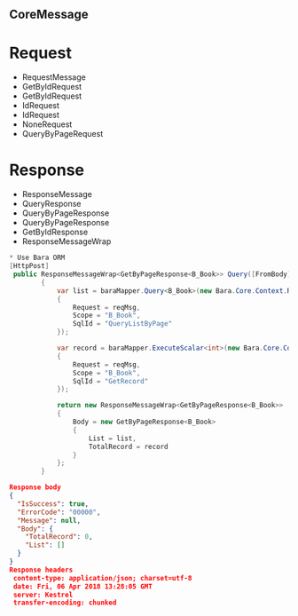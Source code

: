 ## CoreMessage
# Request
- RequestMessage
- GetByIdRequest
- GetByIdRequest<T>
- IdRequest
- IdRequest<T>
- NoneRequest
- QueryByPageRequest

# Response
- ResponseMessage
- QueryResponse<TItem>
- QueryByPageResponse
- QueryByPageResponse<TItem>
- GetByIdResponse<T>
- ResponseMessageWrap<T>

```c# 
* Use Bara ORM
[HttpPost]
 public ResponseMessageWrap<GetByPageResponse<B_Book>> Query([FromBody]QueryRequest reqMsg)
        {
            var list = baraMapper.Query<B_Book>(new Bara.Core.Context.RequestContext
            {
                Request = reqMsg,
                Scope = "B_Book",
                SqlId = "QueryListByPage"
            });

            var record = baraMapper.ExecuteScalar<int>(new Bara.Core.Context.RequestContext
            {
                Request = reqMsg,
                Scope = "B_Book",
                SqlId = "GetRecord"
            });

            return new ResponseMessageWrap<GetByPageResponse<B_Book>>
            {
                Body = new GetByPageResponse<B_Book>
                {
                    List = list,
                    TotalRecord = record
                }
            };
        }
```

```json
Response body
{
  "IsSuccess": true,
  "ErrorCode": "00000",
  "Message": null,
  "Body": {
    "TotalRecord": 0,
    "List": []
  }
}
Response headers
 content-type: application/json; charset=utf-8 
 date: Fri, 06 Apr 2018 13:28:05 GMT 
 server: Kestrel 
 transfer-encoding: chunked 
```

